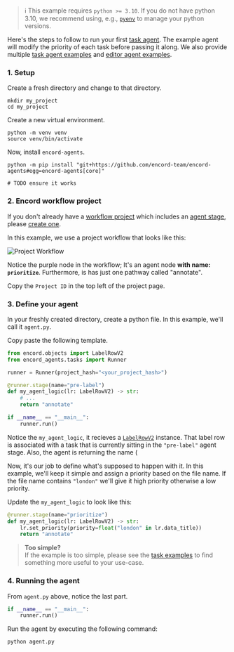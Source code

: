 > ℹ️ This example requires `python >= 3.10`. If you do not have python 3.10, we recommend using, e.g., [`pyenv`](https://github.com/pyenv/pyenv) to manage your python versions.

Here's the steps to follow to run your first [task agent](../task_agents/).
The example agent will modify the priority of each task before passing it along.
We also provide multiple [task agent examples](../task_agents/examples/) and [editor agent examples](../editor_agents/examples/).

### 1. Setup

Create a fresh directory and change to that directory.

```shell
mkdir my_project
cd my_project
```

Create a new virtual environment.

```shell
python -m venv venv
source venv/bin/activate
```

Now, install `encord-agents`.

```shell
python -m pip install "git+https://github.com/encord-team/encord-agents#egg=encord-agents[core]"
```

`# TODO ensure it works`

### 2. Encord workflow project

If you don't already have a [workflow project][docs-workflow-project] which includes an [agent stage][docs-workflow-agent], please [create one][docs-create-project].

In this example, we use a project workflow that looks like this:

![Project Workflow](/assets/project-workflow.png)

Notice the purple node in the workflow; It's an agent node **with name: `prioritize`**.
Furthermore, is has just one pathway called "annotate".

Copy the `Project ID` in the top left of the project page.

### 3. Define your agent

In your freshly created directory, create a python file.
In this example, we'll call it `agent.py`.

Copy paste the following template.

```python title="agent.py"
from encord.objects import LabelRowV2
from encord_agents.tasks import Runner

runner = Runner(project_hash="<your_project_hash>")

@runner.stage(name="pre-label")
def my_agent_logic(lr: LabelRowV2) -> str:
    # ...
    return "annotate"

if __name__ == "__main__":
    runner.run()
```

Notice the `my_agent_logic`, it recieves a [`LabelRowV2`][lrv2-class] instance.
That label row is associated with a task that is currently sitting in the `"pre-label"` agent stage.
Also, the agent is returning the name (

Now, it's our job to define what's supposed to happen with it.
In this example, we'll keep it simple and assign a priority based on the file name.
If the file name contains `"london"` we'll give it high priority otherwise a low priority.

Update the `my_agent_logic` to look like this:

```python
@runner.stage(name="prioritize")
def my_agent_logic(lr: LabelRowV2) -> str:
    lr.set_priority(priority=float("london" in lr.data_title))
    return "annotate"
```

> **Too simple?**  
> If the example is too simple, please see the [task examples](../task_agents/examples)
> to find something more useful to your use-case.

### 4. Running the agent

From `agent.py` above, notice the last part.

```python
if __name__ == "__main__":
    runner.run()
```

Run the agent by executing the following command:

```shell
python agent.py
```

[docs-workflow-project]: https://docs.encord.com/sdk-documentation/projects-sdk/sdk-workflow-projects#workflow-projects
[docs-workflow-agent]: https://docs.encord.com/platform-documentation/Annotate/annotate-projects/annotate-workflows-and-templates#agent
[docs-create-project]: https://docs.encord.com/platform-documentation/Annotate/annotate-projects/annotate-create-projects
[lrv2-class]: https://docs.encord.com/sdk-documentation/sdk-references/LabelRowV2
